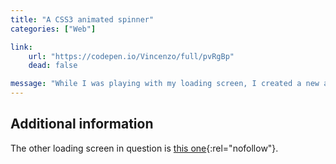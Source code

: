 ```yaml
---
title: "A CSS3 animated spinner"
categories: ["Web"]

link:
    url: "https://codepen.io/Vincenzo/full/pvRgBp"
    dead: false

message: "While I was playing with my loading screen, I created a new animated spinner."
---
```


## Additional information

The other loading screen in question is [this one](https://codepen.io/Vincenzo/full/RNREXV){:rel="nofollow"}.